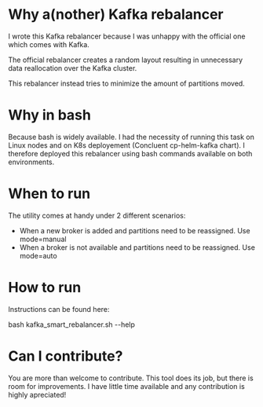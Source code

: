 # Why a(nother) Kafka rebalancer

I wrote this Kafka rebalancer because I was unhappy with the official one which comes with Kafka.

The official rebalancer creates a random layout resulting in unnecessary data reallocation over the Kafka cluster.

This rebalancer instead tries to minimize the amount of partitions moved.


# Why in bash

Because bash is widely available.
I had the necessity of running this task on Linux nodes and on K8s deployement (Concluent cp-helm-kafka chart). 
I therefore deployed this rebalancer using bash commands available on both environments.


# When to run

The utility comes at handy under 2 different scenarios:

- When a new broker is added and partitions need to be reassigned.     Use mode=manual
- When a broker is not available and partitions need to be reassigned. Use mode=auto

# How to run

Instructions can be found here:

bash kafka_smart_rebalancer.sh  --help


#  Can I contribute?

You are more than welcome to contribute. 
This tool does its job, but there is room for improvements. I have little time available and any contribution is highly apreciated!




